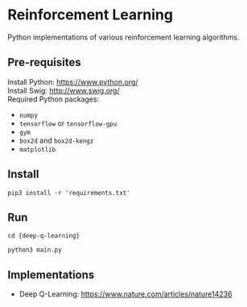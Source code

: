 # Reinforcement Learning
Python implementations of various reinforcement learning algorithms.
## Pre-requisites
Install Python: https://www.python.org/  
Install Swig: http://www.swig.org/  
Required Python packages:
- ```numpy```
- ```tensorflow``` or ```tensorflow-gpu```
- ```gym```
- ```box2d``` and ```box2d-kengz```
- ```matplotlib```
## Install
```shell
pip3 install -r 'requirements.txt'
```
## Run
```shell
cd {deep-q-learning}
```
```shell
python3 main.py
```
## Implementations
- Deep Q-Learning: https://www.nature.com/articles/nature14236

